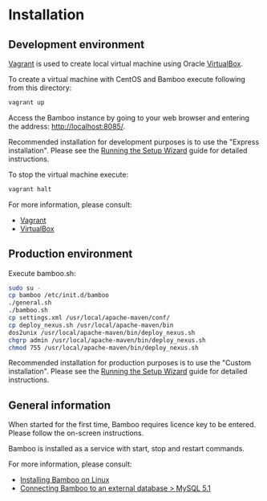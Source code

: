 Installation
============

Development environment
-----------------------

[Vagrant](http://www.vagrantup.com/) is used to create local virtual machine using Oracle [VirtualBox](https://www.virtualbox.org/).

To create a virtual machine with CentOS and Bamboo execute following from this directory:

```bash
vagrant up
```

Access the Bamboo instance by going to your web browser and entering the address: [http://localhost:8085/](http://localhost:8085/).

Recommended installation for development purposes is to use the "Express installation".
Please see the [Running the Setup Wizard](https://confluence.atlassian.com/display/BAMBOO/Running+the+Setup+Wizard) guide for detailed instructions.

To stop the virtual machine execute:

```bash
vagrant halt
```

For more information, please consult:

* [Vagrant](http://www.vagrantup.com/)
* [VirtualBox](https://www.virtualbox.org/)


Production environment
----------------------

Execute bamboo.sh:

```bash
sudo su -
cp bamboo /etc/init.d/bamboo
./general.sh
./bamboo.sh
cp settings.xml /usr/local/apache-maven/conf/
cp deploy_nexus.sh /usr/local/apache-maven/bin
dos2unix /usr/local/apache-maven/bin/deploy_nexus.sh
chgrp admin /usr/local/apache-maven/bin/deploy_nexus.sh
chmod 755 /usr/local/apache-maven/bin/deploy_nexus.sh
```

Recommended installation for production purposes is to use the "Custom installation".
Please see the [Running the Setup Wizard](https://confluence.atlassian.com/display/BAMBOO/Running+the+Setup+Wizard) guide for detailed instructions.


General information
-------------------

When started for the first time, Bamboo requires licence key to be entered.
Please follow the on-screen instructions.

Bamboo is installed as a service with start, stop and restart commands.

For more information, please consult:

* [Installing Bamboo on Linux](https://confluence.atlassian.com/display/BAMBOO/Installing+Bamboo+on+Linux)
* [Connecting Bamboo to an external database > MySQL 5.1](https://confluence.atlassian.com/display/BAMBOO/MySQL+5.1)